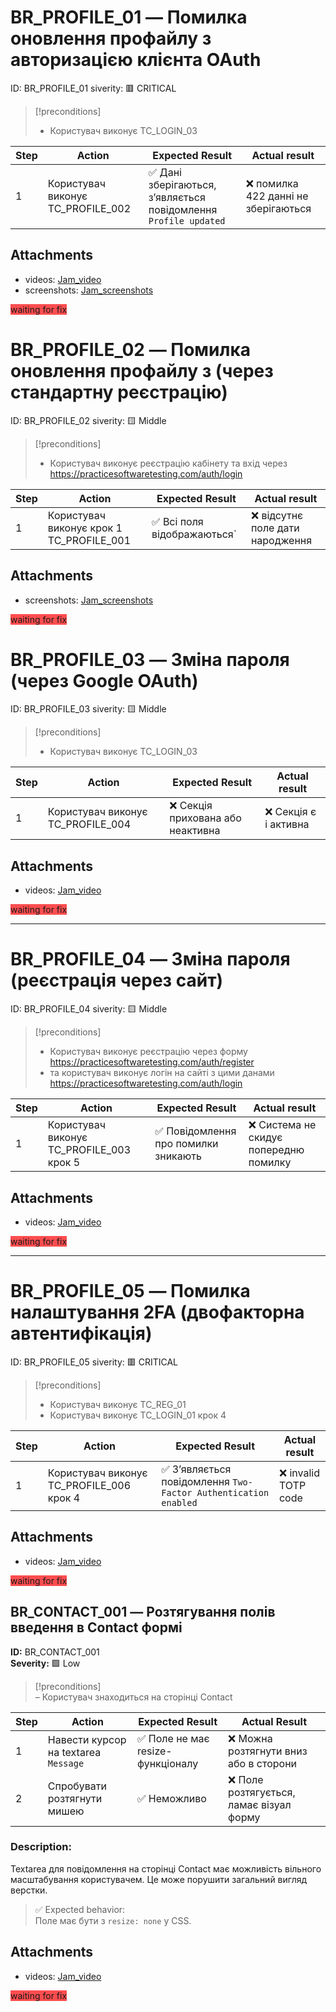 # BR_PROFILE_01 — Помилка оновлення профайлу з авторизацією клієнта OAuth 

ID: BR_PROFILE_01
siverity: 🟥 CRITICAL

> [!preconditions] 
>  - Користувач виконує TC_LOGIN_03


| Step | Action                            | Expected Result                                                 | Actual result                       |
| ---- | --------------------------------- | --------------------------------------------------------------- | ----------------------------------- |
| 1    | Користувач виконує TC_PROFILE_002 | ✅ Дані зберігаються, з’являється повідомлення `Profile updated` | ❌ помилка 422 данні не зберігаються |

## Attachments

- videos: [Jam_video](https://jam.dev/c/d872337f-12b7-4d58-9b7b-d46f70765b04)
- screenshots: [Jam_screenshots](https://jam.dev/c/636a568d-4cb5-46c0-8df4-d507cd51e1e6)

<span style="background:#ff4d4f">waiting for fix</span> 

# BR_PROFILE_02 — Помилка оновлення профайлу з (через стандартну реєстрацію)

ID: BR_PROFILE_02
siverity: 🟨 Middle

> [!preconditions] 
>  - Користувач виконує реєстрацію кабінету та вхід через https://practicesoftwaretesting.com/auth/login


| Step | Action                                   | Expected Result            | Actual result                   |
| ---- | ---------------------------------------- | -------------------------- | ------------------------------- |
| 1    | Користувач виконує крок 1 TC_PROFILE_001 | ✅ Всі поля відображаються` | ❌ відсутнє поле дати народження |

## Attachments

- screenshots: [Jam_screenshots](https://jam.dev/c/8bfcfad1-aef3-422e-8e14-3fc3671ac4cf)

<span style="background:#ff4d4f">waiting for fix</span> 


# BR_PROFILE_03 — Зміна пароля (через Google OAuth)

ID: BR_PROFILE_03
siverity: 🟨 Middle

> [!preconditions] 
>  - Користувач виконує TC_LOGIN_03 

| Step | Action                            | Expected Result                  | Actual result        |
| ---- | --------------------------------- | -------------------------------- | -------------------- |
| 1    | Користувач виконує TC_PROFILE_004 | ❌ Секція прихована або неактивна | ❌ Секція є і активна |

## Attachments

- videos: [Jam_video](https://jam.dev/c/7adcf78a-1790-4675-88c3-05a4e7440ef4)

<span style="background:#ff4d4f">waiting for fix</span> 

---

# BR_PROFILE_04 — Зміна пароля (реєстрація через сайт)

ID: BR_PROFILE_04
siverity: 🟨 Middle

> [!preconditions] 
>  - Користувач виконує реєстрацію через форму https://practicesoftwaretesting.com/auth/register
>  - та користувач виконує логін на сайті з цими данами https://practicesoftwaretesting.com/auth/login

| Step | Action                                   | Expected Result                     | Actual result                         |
| ---- | ---------------------------------------- | ----------------------------------- | ------------------------------------- |
| 1    | Користувач виконує TC_PROFILE_003 крок 5 | ✅ Повідомлення про помилки зникають | ❌ Система не скидує попередню помилку |

## Attachments

- videos: [Jam_video](https://jam.dev/c/f0a4219e-43c4-48ee-bd46-cf00c90a5f78)

<span style="background:#ff4d4f">waiting for fix</span> 

---

# BR_PROFILE_05 — Помилка налаштування 2FA (двофакторна автентифікація)

ID: BR_PROFILE_05
siverity: 🟥 CRITICAL

> [!preconditions] 
>  - Користувач виконує TC_REG_01
>  - Користувач виконує TC_LOGIN_01 крок 4

| Step | Action                                   | Expected Result                                                | Actual result       |
| ---- | ---------------------------------------- | -------------------------------------------------------------- | ------------------- |
| 1    | Користувач виконує TC_PROFILE_006 крок 4 | ✅ З’являється повідомлення `Two-Factor Authentication enabled` | ❌ invalid TOTP code |

## Attachments

- videos: [Jam_video](https://jam.dev/c/8b1e12b2-17a8-430e-a299-8a6734603c14)

<span style="background:#ff4d4f">waiting for fix</span> 




## **BR_CONTACT_001 — Розтягування полів введення в Contact формі**

**ID:** BR_CONTACT_001  
**Severity:** 🟩 Low  


> [!preconditions]  
> – Користувач знаходиться на сторінці Contact

|Step|Action|Expected Result|Actual Result|
|---|---|---|---|
|1|Навести курсор на textarea `Message`|✅ Поле не має resize-функціоналу|❌ Можна розтягнути вниз або в сторони|
|2|Спробувати розтягнути мишею|✅ Неможливо|❌ Поле розтягується, ламає візуал форму|

### Description:

Textarea для повідомлення на сторінці Contact має можливість вільного масштабування користувачем. Це може порушити загальний вигляд верстки.

> ✅ Expected behavior:  
> Поле має бути з `resize: none` у CSS.


## Attachments

- videos: [Jam_video](https://jam.dev/c/f6c43d11-f3e8-4d39-9fe7-7b7d6026612f)


<span style="background:#ff4d4f">waiting for fix</span> 

